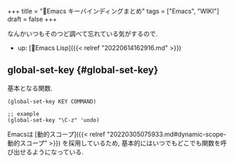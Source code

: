 +++
title = "📝Emacs キーバインディングまとめ"
tags = ["Emacs", "WIKI"]
draft = false
+++

なんかいつもそのつど調べて忘れている気がするので.

-   up: [📝Emacs Lisp]({{< relref "20220614162916.md" >}})


## global-set-key {#global-set-key}

基本となる関数.

```emacs-lisp
(global-set-key KEY COMMAND)

;; example
(global-set-key "\C-z" 'undo)
```

Emacsは [動的スコープ]({{< relref "20220305075933.md#dynamic-scope-動的スコープ" >}}) を採用しているため, 基本的にはいつでもどこでも関数を呼び出せるようになっている.

